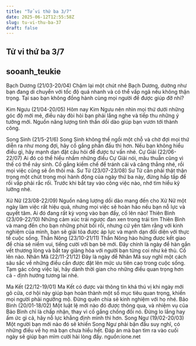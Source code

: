 ```yaml
---
title: "Tử vi thứ ba 3/7"
date: 2025-06-12T12:55:58Z
slug: tu-vi-thu-ba-37
draft: false
---
```


## Tử vi thứ ba 3/7

## sooanh_teukie

Bạch Dương (21/03-20/04)
Chậm lại một chút nhé Bạch Dương, dường như bạn đang di chuyển với tốc độ quá nhanh và có thể vấp ngã nếu không thận trọng. Tại sao bạn không đồng hành cùng mọi người để được giúp đỡ nhỉ?

Kim Ngưu (21/04-20/05)
Hôm nay Kim Ngưu nên nhìn mọi thứ dưới những góc độ mới mẻ, điều này đòi hỏi bạn phải lắng nghe và tiếp thu những ý tưởng mới. Nguồn năng lượng tinh thần dồi dào giúp bạn vươn tới thành công.
 
Song Sinh (21/5-21/6)
Song Sinh không thể ngồi một chỗ và chờ đợi mọi thứ diễn ra như mong đợi, hãy cố gắng phấn đấu thì hơn. Nếu bạn không hiểu điều gì, hãy mạnh dạn đặt câu hỏi để được tư vấn nhé.
Cự Giải (22/06-22/07) 
Ai đó có thể hiểu nhầm những điều Cự Giải nói, mâu thuẫn cũng vì thế có thể nảy sinh. Cố gắng kiềm chế để tránh cãi vã căng thẳng nhé, rồi mọi việc cũng sẽ ổn thôi mà.
Sư Tử (23/07-23/08)
Sư Tử cần phải thật thận trọng một chút trong mọi hành động của ngày thứ ba này, đừng hấp tấp để rồi vấp phải rắc rối. Trước khi bắt tay vào công việc nào, nhớ tìm hiểu kỹ lưỡng nhé. 

Xử Nữ (23/08-22/09) 
Nguồn năng lượng dồi dào mang đến cho Xử Nữ một ngày làm việc rất hiệu quả, nhưng mọi việc sẽ hoàn hảo nếu bạn nỗ lực và quyết tâm. Ai đó đang rất kỳ vọng vào bạn đấy, cố lên nào!
Thiên Bình (23/09-22/10) 
Những cảm xúc trái ngược đan xen trong trái tim Thiên Bình và mang đến cho bạn những phút bối rối, nhưng cứ yên tâm rằng với kinh nghiệm của mình, bạn sẽ giải tỏa được áp lực và mạnh dạn đối diện với thực tế cuộc sống.
Thần Nông (23/10-21/11) 
Thần Nông hào hứng được kết giao để chia sẻ niềm vui, tiếng cười với bạn bè mới. Đây chính là ngày để hàn gắn vết thương lòng và bắt tay giảng hòa với người bạn từng coi như kẻ thù. Cố lên nào.
Nhân Mã (22/11-21/12) 
Đây là ngày để Nhân Mã suy nghĩ một cách sâu sắc về những điều cần được đặt lên mức ưu tiên cao trong cuộc sống. Tạm gác công việc lại, hãy dành thời gian cho những điều quan trọng hơn cả - định hướng tương lai nhé.

Ma Kết (22/12-19/01) 
Ma Kết có được vài thông tin khá thú vị khi ngày mới gõ cửa, cơ hội này giúp bạn hoàn thành một số mục tiêu quan trọng, khiến mọi người phải ngưỡng mộ. Đừng quên chia sẻ kinh nghiệm với họ nhé.
Bảo Bình (20/01-18/02) 
Một luật lệ mới nào đó được thông qua, và nhiệm vụ của Bảo Bình chỉ là chấp nhận, thay vì cố gắng chống đối nó. Đừng lo lắng hay ấm ức gì cả, hãy nỗ lực khẳng định mình thì hơn.
Song Ngư (19/02-20/03) 
Một người bạn mới nào đó sẽ khiến Song Ngư phải bận đầu suy nghĩ, có những điều về họ mà bạn chưa hiểu hết. Đáp án mà bạn tìm ra vào cuối ngày sẽ giúp bạn mỉm cười hài lòng đấy.
nguồn:ione.net